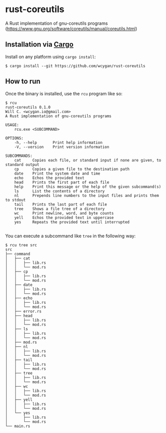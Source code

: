 # rust-coreutils

A Rust implementation of gnu-coreutils programs (https://www.gnu.org/software/coreutils/manual/coreutils.html)

## Installation via [Cargo](https://www.rust-lang.org/tools/install)

Install on any platform using `cargo install`:

```
$ cargo install --git https://github.com/wcygan/rust-coreutils
```

## How to run

Once the binary is installed, use the `rcu` program like so:

```
$ rcu
rust-coreutils 0.1.0                           
Will C. <wcygan.io@gmail.com>                  
A Rust implementation of gnu-coreutils programs
                                               
USAGE:                                         
    rcu.exe <SUBCOMMAND>                       
                                               
OPTIONS:                                       
    -h, --help       Print help information    
    -V, --version    Print version information 
                                               
SUBCOMMANDS:                                   
    cat     Copies each file, or standard input if none are given, to standard output      
    cp      Copies a given file to the destination path
    date    Print the system date and time
    echo    Echos the provided text
    head    Prints the first part of each file
    help    Print this message or the help of the given subcommand(s)
    ls      List the contents of a directory
    nl      Prepends line numbers to the input files and prints them to stdout
    tail    Prints the last part of each file
    tree    Shows a file tree of a directory
    wc      Print newline, word, and byte counts
    yell    Echos the provided text in uppercase
    yes     Repeats the provided text until interrupted
                     
```

You can execute a subcommand like `tree` in the following way:

```
$ rcu tree src
src
├── command          
│   ├── cat          
│   │   ├── lib.rs   
│   │   └── mod.rs   
│   ├── cp           
│   │   ├── lib.rs   
│   │   └── mod.rs   
│   ├── date         
│   │   ├── lib.rs   
│   │   └── mod.rs   
│   ├── echo         
│   │   ├── lib.rs   
│   │   └── mod.rs   
│   ├── error.rs     
│   ├── head         
│   │   ├── lib.rs   
│   │   └── mod.rs   
│   ├── ls           
│   │   ├── lib.rs   
│   │   └── mod.rs   
│   ├── mod.rs       
│   ├── nl           
│   │   ├── lib.rs   
│   │   └── mod.rs   
│   ├── tail         
│   │   ├── lib.rs   
│   │   └── mod.rs   
│   ├── tree         
│   │   ├── lib.rs   
│   │   └── mod.rs   
│   ├── wc           
│   │   ├── lib.rs   
│   │   └── mod.rs   
│   ├── yell         
│   │   ├── lib.rs   
│   │   └── mod.rs   
│   └── yes          
│       ├── lib.rs   
│       └── mod.rs   
└── main.rs 
```